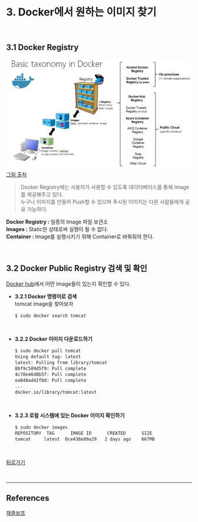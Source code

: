 # 3. Docker에서 원하는 이미지 찾기

<br/>

## 3.1 Docker Registry  

<img src="./image_path/docker_registry.png" width="600px" height="300px" title="Docker Registry" alt="docker_registry"></img>  
[그림 출처]( https://github.com/dotnet-architecture/eShopModernizing/wiki/03.-Publishing-your-Windows-Container-images-into-a-Docker-Registry)

> Docker Registry에는 사용자가 사용할 수 있도록 데이터베이스를 통해 Image를 제공해주고 있다.  
누구나 이미지를 만들어 Push할 수 있으며 푸시된 이미지는 다른 사람들에게 공유 가능하다.  

<b>Docker Registry : </b>일종의 Image 파일 보관소  
<b>Images : </b>Static한 상태로써 실행이 될 수 없다.  
<b>Container : </b>Image를 실행시키기 위해 Container로 바꿔줘야 한다.  

<br/>

## 3.2 Docker Public Registry 검색 및 확인
[Docker hub](https://hub.docker.com/)에서 어떤 Image들이 있는지 확인할 수 있다.

- <b>3.2.1 Docker 명령어로 검색</b>  
    tomcat image을 찾아보자

    ```
    $ sudo docker search tomcat
    ```

    <br/>

- <b>3.2.2 Docker 이미지 다운로드하기</b>  

    ```
    $ sudo docker pull tomcat
    Using default tag: latest
    latest: Pulling from library/tomcat
    8bf9c589d5f9: Pull complete 
    4c70e46d8b5f: Pull complete 
    ea848ad42f0d: Pull complete 
    ...
    docker.io/library/tomcat:latest
    ```

    <br/>

- <b>3.2.3 로컬 시스템에 있는 Docker 이미지 확인하기</b>  

    ```
    $ sudo docker images
    REPOSITORY  TAG      IMAGE ID      CREATED      SIZE  
    tomcat     latest  0ce438e89a29   2 days ago    667MB
    ```

    <br/>

[뒤로가기](/Docker/README.md)  

<br/>

---

## References

[재즐보프](https://www.youtube.com/channel/UCW_PO0316aD16L3IcD34wPg)  
